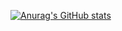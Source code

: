 [![Anurag's GitHub stats](https://github-readme-stats.vercel.app/api?username=Jade-dev-28)](https://github.com/anuraghazra/github-readme-stats)
